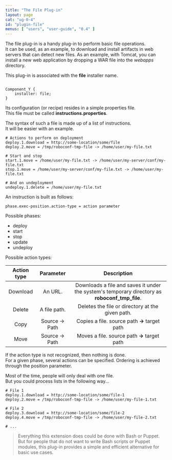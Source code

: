 ```yaml
---
title: "The File Plug-in"
layout: page
cat: "ug-0-4"
id: "plugin-file"
menus: [ "users", "user-guide", "0.4" ]
---
```


The file plug-in is a handy plug-in to perform basic file operations.  
It can be used, as an example, to download and install artifacts in web servers
that can detect new files. As an example, with Tomcat, you can install a new web application
by dropping a WAR file into the *webapps* directory.

This plug-in is associated with the **file** installer name.

<pre><code class="language-roboconf">
Component_Y {
	installer: file;
}
</code></pre>

Its configuration (or recipe) resides in a simple properties file.  
This file must be called **instructions.properties**.

The syntax of such a file is made up of a list of instructions.  
It will be easier with an example.

```properties
# Actions to perform on deployment
deploy.1.download = http://some-location/some/file
deploy.2.move = /tmp/roboconf-tmp-file -> /home/user/my-file.txt

# Start and stop
start.1.move = /home/user/my-file.txt -> /home/user/my-server/conf/my-file.txt
stop.1.move = /home/user/my-server/conf/my-file.txt -> /home/user/my-file.txt

# And on undeployment
undeploy.1.delete = /home/user/my-file.txt
```

An instruction is built as follows:

	phase.exec-position.action-type = action parameter

Possible phases:

* deploy
* start
* stop
* update
* undeploy

Possible action types:

| Action type | Parameter | Description |
| :---------: | :-------: | :---------: |
| Download | An URL. | Downloads a file and saves it under the system's temporary directory as **roboconf_tmp_file**. |
| Delete | A file path. | Deletes the file or directory at the given path. |
| Copy | Source -> Path | Copies a file. source path **->** target path |
| Move | Source -> Path | Moves a file. source path **->** target path |


If the action type is not recognized, then nothing is done.  
For a given phase, several actions can be specified. Ordering is achieved through the position parameter.

Most of the time, people will only deal with one file.  
But you could process lists in the following way...

```properties
# File 1
deploy.1.download = http://some-location/some/file-1
deploy.2.move = /tmp/roboconf-tmp-file -> /home/user/my-file-1.txt

# File 2
deploy.3.download = http://some-location/some/file-2
deploy.4.move = /tmp/roboconf-tmp-file -> /home/user/my-file-2.txt

# ...
```

> Everything this extension does could be done with Bash or Puppet.  
> But for people that do not want to write Bash scripts or Puppet modules,
> this plug-in provides a simple and efficient alternative for basic use cases.
